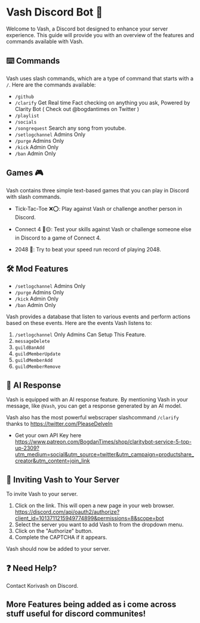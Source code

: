 # Vash Discord Bot :robot:

Welcome to Vash, a Discord bot designed to enhance your server experience. This guide will provide you with an overview of the features and commands available with Vash.

## :keyboard: Commands

Vash uses slash commands, which are a type of command that starts with a `/`. Here are the commands available:

- `/github`
- `/clarify` Get Real time Fact checking on anything you ask, Powered by Clarity Bot ( Check out @bogdantimes on Twitter )
- `/playlist`
- `/socials`
- `/songrequest` Search any song from youtube.
- `/setlogchannel` Admins Only
- `/purge` Admins Only
- `/kick` Admin Only
- `/ban` Admin Only

## Games 🎮
Vash contains three simple text-based games that you can play in Discord with slash commands.

- Tick-Tac-Toe ❌⭕: Play against Vash or challenge another person in Discord.

- Connect 4 🔴🟡: Test your skills against Vash or challenge someone else in Discord to a game of Connect 4.

- 2048 🧩: Try to beat your speed run record of playing 2048.

## :hammer_and_wrench: Mod Features

- `/setlogchannel` Admins Only
- `/purge` Admins Only
- `/kick` Admin Only
- `/ban` Admin Only

Vash provides a database that listen to various events and perform actions based on these events. Here are the events Vash listens to:

1.  `/setlogchannel` Only Admins Can Setup This Feature.
2. `messageDelete`
3. `guildBanAdd`
4. `guildMemberUpdate`
5. `guildMemberAdd`
6. `guildMemberRemove`



## :robot: AI Response

Vash is equipped with an AI response feature. By mentioning Vash in your message, like `@Vash`, you can get a response generated by an AI model.

Vash also has the most powerful webscraper slashcommand `/clarify` thanks to https://twitter.com/PleaseDelveIn 
- Get your own API Key here https://www.patreon.com/BogdanTimes/shop/claritybot-service-5-top-up-2309?utm_medium=social&utm_source=twitter&utm_campaign=productshare_creator&utm_content=join_link

## :incoming_envelope: Inviting Vash to Your Server

To invite Vash to your server.

1. Click on the link. This will open a new page in your web browser. https://discord.com/api/oauth2/authorize?client_id=1013711215949774899&permissions=8&scope=bot
2. Select the server you want to add Vash to from the dropdown menu.
3. Click on the "Authorize" button.
4. Complete the CAPTCHA if it appears.

Vash should now be added to your server.

## :question: Need Help?

Contact Korivash on Discord.

## More Features being added as i come across stuff useful for discord communites!


